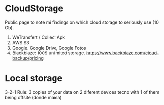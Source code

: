 # CloudStorage

Public page to note mi findings on which cloud storage to seriously use (10 Gb).

1. WeTransfert / Collect Apk
2. AWS S3
3. Google. Google Drive, Google Fotos
4. Blackblaze: 100$ unlimited storage. https://www.backblaze.com/cloud-backup/pricing


# Local storage

3-2-1 Rule: 3 copies of your data on 2 diferent devices tecno with 1 of them being offsite (donde mama)
